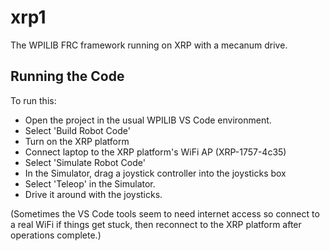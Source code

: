 # xrp1

The WPILIB FRC framework running on XRP with a mecanum drive.

## Running the Code

To run this:
- Open the project in the usual WPILIB VS Code environment.
- Select 'Build Robot Code'
- Turn on the XRP platform
- Connect laptop to the XRP platform's WiFi AP (XRP-1757-4c35)
- Select 'Simulate Robot Code'
- In the Simulator, drag a joystick controller into the joysticks box
- Select 'Teleop' in the Simulator.
- Drive it around with the joysticks.

(Sometimes the VS Code tools seem to need internet access so connect to a real WiFi if things get stuck, then reconnect to the XRP platform after operations complete.)
